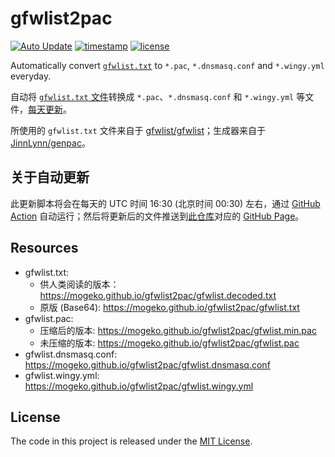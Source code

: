 # gfwlist2pac

[![Auto Update](https://github.com/mogeko/gfwlist2pac/actions/workflows/update.yml/badge.svg)](https://github.com/mogeko/gfwlist2pac/actions/workflows/update.yml)
[![timestamp](https://img.shields.io/badge/dynamic/json?label=Last%20update%20time&query=%24.timestamp&url=https%3A%2F%2Fmogeko.github.io%2Fgfwlist2pac%2F)](https://mogeko.github.io/gfwlist2pac)
[![license](https://img.shields.io/github/license/mogeko/gfwlist2pac)](LICENSE)

Automatically convert [`gfwlist.txt`](https://raw.githubusercontent.com/gfwlist/gfwlist/master/gfwlist.txt) to `*.pac`, `*.dnsmasq.conf` and `*.wingy.yml` everyday.

自动将 [`gfwlist.txt` 文件](https://raw.githubusercontent.com/gfwlist/gfwlist/master/gfwlist.txt)转换成 `*.pac`、`*.dnsmasq.conf` 和 `*.wingy.yml` 等文件，[每天更新](#关于自动更新)。

所使用的 `gfwlist.txt` 文件来自于 [gfwlist/gfwlist](https://github.com/gfwlist/gfwlist)；生成器来自于 [JinnLynn/genpac](https://github.com/JinnLynn/genpac)。

## 关于自动更新

此更新脚本将会在每天的 UTC 时间 16:30 (北京时间 00:30) 左右，通过 [GitHub Action](https://github.com/mogeko/gfwlist2pac/actions/workflows/update.yml) 自动运行；然后将更新后的文件推送到[此仓库](https://github.com/mogeko/gfwlist2pac)对应的 [GitHub Page](https://mogeko.github.io/gfwlist2pac)。

## Resources

- gfwlist.txt:
  - 供人类阅读的版本： <https://mogeko.github.io/gfwlist2pac/gfwlist.decoded.txt>
  - 原版 (Base64): <https://mogeko.github.io/gfwlist2pac/gfwlist.txt>
- gfwlist.pac:
  - 压缩后的版本: <https://mogeko.github.io/gfwlist2pac/gfwlist.min.pac>
  - 未压缩的版本: <https://mogeko.github.io/gfwlist2pac/gfwlist.pac>
- gfwlist.dnsmasq.conf: <https://mogeko.github.io/gfwlist2pac/gfwlist.dnsmasq.conf>
- gfwlist.wingy.yml: <https://mogeko.github.io/gfwlist2pac/gfwlist.wingy.yml>

## License

The code in this project is released under the [MIT License](LICENSE).

